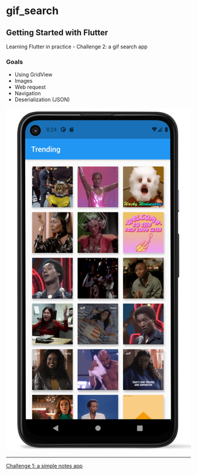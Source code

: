 # gif_search

## Getting Started with Flutter

Learning Flutter in practice - Challenge 2: a gif search app

### Goals
- Using GridView
- Images
- Web request
- Navigation
- Deserialization (JSON)

![Giphy client screenshot - Home Page](screenshots/screenshot1.png)
___
[Challenge 1: a simple notes app](https://github.com/luandersonn/notes-flutter)
